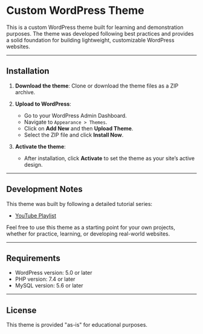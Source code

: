 # Custom WordPress Theme

This is a custom WordPress theme built for learning and demonstration purposes. The theme was developed following best practices and provides a solid foundation for building lightweight, customizable WordPress websites.

---

## Installation

1. **Download the theme**: Clone or download the theme files as a ZIP archive.

2. **Upload to WordPress**:
   - Go to your WordPress Admin Dashboard.
   - Navigate to `Appearance > Themes`.
   - Click on **Add New** and then **Upload Theme**.
   - Select the ZIP file and click **Install Now**.

3. **Activate the theme**:
   - After installation, click **Activate** to set the theme as your site’s active design.

---

## Development Notes

This theme was built by following a detailed tutorial series:
- [YouTube Playlist](https://www.youtube.com/watch?v=CGz7-22mX4M&list=PL3LQJkGQtzc66eiaqOVgIVQ5mw4_6KqDd)

Feel free to use this theme as a starting point for your own projects, whether for practice, learning, or developing real-world websites.

---

## Requirements

- WordPress version: 5.0 or later
- PHP version: 7.4 or later
- MySQL version: 5.6 or later

---

## License

This theme is provided "as-is" for educational purposes.


